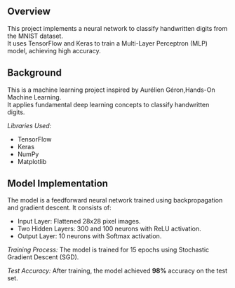 ## Overview
This project implements a neural network to classify handwritten digits from the MNIST dataset.  
It uses TensorFlow and Keras to train a Multi-Layer Perceptron (MLP) model, achieving high accuracy.

## Background
This is a machine learning project inspired by Aurélien Géron,Hands-On Machine Learning.  
It applies fundamental deep learning concepts to classify handwritten digits.

*Libraries Used:*
- TensorFlow  
- Keras  
- NumPy  
- Matplotlib

## Model Implementation
 The model is a feedforward neural network trained using backpropagation and gradient descent. It consists of:
- Input Layer: Flattened 28x28 pixel images.
- Two Hidden Layers: 300 and 100 neurons with ReLU activation.
- Output Layer: 10 neurons with Softmax activation.

*Training Process:*
The model is trained for 15 epochs using Stochastic Gradient Descent (SGD).

*Test Accuracy:*
After training, the model achieved **98%** accuracy on the test set.

